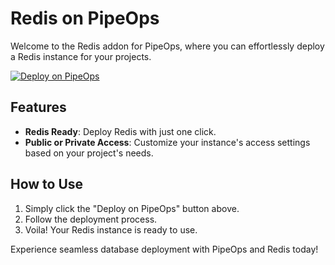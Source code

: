 # Redis on PipeOps

Welcome to the Redis addon for PipeOps, where you can effortlessly deploy a Redis instance for your projects.

[![Deploy on PipeOps](https://pub-a1fbf367a4cd458487cfa3f29154ac93.r2.dev/Default.png)](https://railway.app/template/0ELOuE?referralCode=IQhE0B)

## Features
- **Redis Ready**: Deploy Redis with just one click.
- **Public or Private Access**: Customize your instance's access settings based on your project's needs.

## How to Use
1. Simply click the "Deploy on PipeOps" button above.
2. Follow the deployment process.
3. Voila! Your Redis instance is ready to use.

Experience seamless database deployment with PipeOps and Redis today!
